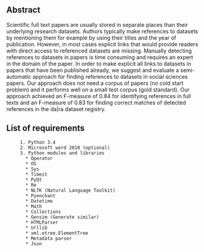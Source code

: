 ## Abstract
Scientific full text papers are usually stored in separate places than their underlying
research datasets. Authors typically make references to datasets by mentioning
them for example by using their titles and the year of publication. However,
in most cases explicit links that would provide readers with direct access to referenced
datasets are missing. Manually detecting references to datasets in papers
is time consuming and requires an expert in the domain of the paper. In order to
make explicit all links to datasets in papers that have been published already, we
suggest and evaluate a semi-automatic approach for finding references to datasets
in social sciences papers. Our approach does not need a corpus of papers (no cold
start problem) and it performs well on a small test corpus (gold standard). Our approach
achieved an F-measure of 0.84 for identifying references in full texts and an
F-measure of 0.83 for finding correct matches of detected references in the da|ra
dataset registry.

## List of requirements
         1. Python 3.4
	     2. Microsoft word 2010 (optional)
         3. Python modules and libraries
           * Operator
           * OS
	       * Sys
           * Timeit
           * PyQt
           * Re
           * NLTK (Natural Language Toolkit)
           * Pyenchant
           * Datetime
           * Math
           * Collections
           * Gensim (Generate similar)
           * HTMLParser
           * Urllib
           * xml.etree.ElementTree
           * Metadata parser
           * Json